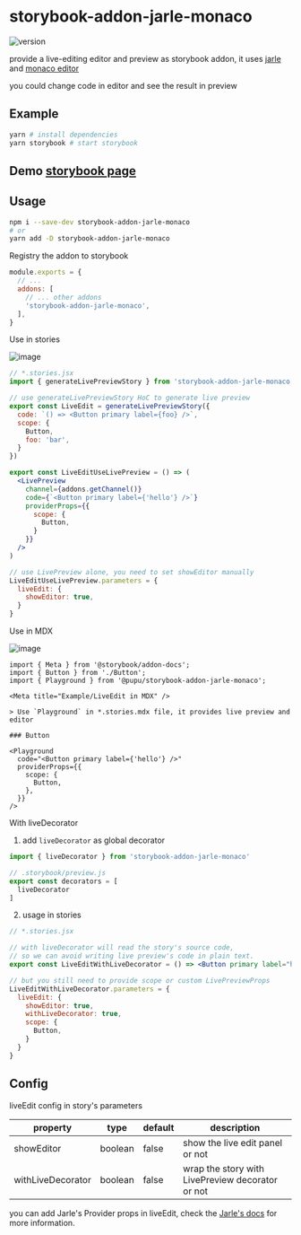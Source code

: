 # storybook-addon-jarle-monaco

![version](https://badge.fury.io/js/storybook-addon-jarle-monaco.svg)

provide a live-editing editor and preview as storybook addon, it uses [jarle](https://github.com/jquense/jarle) and [monaco editor](https://github.com/suren-atoyan/monaco-react)

you could change code in editor and see the result in preview

## Example
```bash
yarn # install dependencies
yarn storybook # start storybook
```

## Demo [storybook page](https://hirohe.github.io/storybook-addon-jarle-monaco/?path=/story/example-liveedit-in-mdx--page)

## Usage

```bash
npm i --save-dev storybook-addon-jarle-monaco
# or
yarn add -D storybook-addon-jarle-monaco
```

Registry the addon to storybook
```js
module.exports = {
  // ...
  addons: [
    // ... other addons
    'storybook-addon-jarle-monaco',
  ],
}
```

Use in stories

![image](https://user-images.githubusercontent.com/14357567/154925600-770a8646-549a-4ff9-af8f-b8484e000c18.png)

```jsx
// *.stories.jsx
import { generateLivePreviewStory } from 'storybook-addon-jarle-monaco'

// use generateLivePreviewStory HoC to generate live preview
export const LiveEdit = generateLivePreviewStory({
  code: `() => <Button primary label={foo} />`,
  scope: {
    Button,
    foo: 'bar',
  }
})

export const LiveEditUseLivePreview = () => (
  <LivePreview
    channel={addons.getChannel()}
    code={`<Button primary label={'hello'} />`}
    providerProps={{
      scope: {
        Button,
      }
    }}
  />
)

// use LivePreview alone, you need to set showEditor manually
LiveEditUseLivePreview.parameters = {
  liveEdit: {
    showEditor: true,
  }
}
```

Use in MDX

![image](https://user-images.githubusercontent.com/14357567/155446687-b549ee19-f897-4fcd-8671-010643e695d3.png)

```mdx
import { Meta } from '@storybook/addon-docs';
import { Button } from './Button';
import { Playground } from '@pupu/storybook-addon-jarle-monaco';

<Meta title="Example/LiveEdit in MDX" />

> Use `Playground` in *.stories.mdx file, it provides live preview and editor

### Button

<Playground
  code="<Button primary label={'hello'} />"
  providerProps={{
    scope: {
      Button,
    },
  }}
/>
```

With liveDecorator

1. add `liveDecorator` as global decorator
```js
import { liveDecorator } from 'storybook-addon-jarle-monaco'

// .storybook/preview.js
export const decorators = [
  liveDecorator
]
```
2. usage in stories
```jsx
// *.stories.jsx

// with liveDecorator will read the story's source code,
// so we can avoid writing live preview's code in plain text.
export const LiveEditWithLiveDecorator = () => <Button primary label="hello" />

// but you still need to provide scope or custom LivePreviewProps
LiveEditWithLiveDecorator.parameters = {
  liveEdit: {
    showEditor: true,
    withLiveDecorator: true,
    scope: {
      Button,
    }
  }
}
```

## Config

liveEdit config in story's parameters

| property          | type    | default | description                                      |
|-------------------|---------|---------|--------------------------------------------------|
| showEditor        | boolean | false   | show the live edit panel or not                  |
| withLiveDecorator | boolean | false   | wrap the story with LivePreview decorator or not |

you can add Jarle's Provider props in liveEdit, check the [Jarle's docs](https://jquense.github.io/jarle/) for more information.
